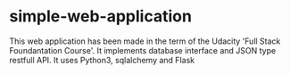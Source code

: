 # simple-web-application
This web application has been made in the term of the Udacity 'Full Stack Foundantation Course'. It implements database interface and JSON type restfull API. It uses Python3, sqlalchemy and Flask
